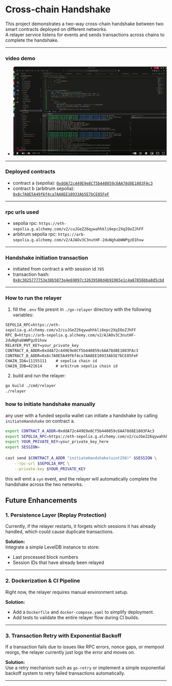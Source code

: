 
# Cross-chain Handshake 

This project demonstrates a two-way cross-chain handshake between two smart contracts deployed on different networks.  
A relayer service listens for events and sends transactions across chains to complete the handshake.



---

### video demo

- [![Watch the video](https://github.com/rose2221/Two-Way-Handshake/blob/main/two-way-handhskae-image.png)](https://youtu.be/gBrSXO2yGiU?si=LbUnRXXQL2A-7c4b)

---

### Deployed contracts

- contract a (sepolia): [`0xddA72c449E9e8Cf5b440859c6AA78d8E1803FAc3`](https://sepolia.etherscan.io/address/0xddA72c449E9e8Cf5b440859c6AA78d8E1803FAc3)
- contract b (arbitrum sepolia): [`0x8c7A0E5A49f6f4ca7AA8EE10933Ab5E7bCE85FeF`](https://sepolia.arbiscan.io/address/0x8c7A0E5A49f6f4ca7AA8EE10933Ab5E7bCE85FeF)

---

### rpc urls used

- sepolia rpc: `https://eth-sepolia.g.alchemy.com/v2/cuJGeZ26qywahhkli6epc2XqIOoZJhFF`
- arbitrum sepolia rpc: `https://arb-sepolia.g.alchemy.com/v2/AJAOv3C3nutHF-2duNghabWWPgzD1hxw`

---

### Handshake initiation transaction

- initiated from contract a with session id `785`
- transaction hash: [`0x8c3025777753e38b5073e4e69097c32639588d4b91965e1c4a87856bba8d5cbd`](https://sepolia.etherscan.io/tx/0x8c3025777753e38b5073e4e69097c32639588d4b91965e1c4a87856bba8d5cbd)

---



### How to run the relayer

1. fill the `.env` file presnt in `./go-relayer` directory with the following variables:

```env
SEPOLIA_RPC=https://eth-sepolia.g.alchemy.com/v2/cuJGeZ26qywahhkli6epc2XqIOoZJhFF
RPC_B=https://arb-sepolia.g.alchemy.com/v2/AJAOv3C3nutHF-2duNghabWWPgzD1hxw
RELAYER_PVT_KEY=your_private_key
CONTRACT_A_ADDR=0xddA72c449E9e8Cf5b440859c6AA78d8E1803FAc3
CONTRACT_B_ADDR=0x8c7A0E5A49f6f4ca7AA8EE10933Ab5E7bCE85FeF
CHAIN_IDA=11155111    # sepolia chain id
CHAIN_IDB=421614      # arbitrum sepolia chain id
```

2. build and run the relayer:

```bash
go build ./cmd/relayer
./relayer
```



### how to initiate handshake manually

any user with a funded sepolia wallet can initiate a handshake by calling `initiateHandshake` on contract a.


```bash
export CONTRACT_A_ADDR=0xddA72c449E9e8Cf5b440859c6AA78d8E1803FAc3
export SEPOLIA_RPC=https://eth-sepolia.g.alchemy.com/v2/cuJGeZ26qywahhkli6epc2XqIOoZJhFF
export YOUR_PRIVATE_KEY=your_private_key_here
export SESSION=

cast send $CONTRACT_A_ADDR "initiateHandshake(uint256)" $SESSION \
    --rpc-url $SEPOLIA_RPC \
    --private-key $YOUR_PRIVATE_KEY
```

this will emit a `syn` event, and the relayer will automatically complete the handshake across the two networks.


## Future Enhancements

### 1. Persistence Layer (Replay Protection)
Currently, if the relayer restarts, it forgets which sessions it has already handled, which could cause duplicate transactions.

**Solution:**  
Integrate a simple LevelDB instance to store:
- Last processed block numbers
- Session IDs that have already been relayed

---

### 2. Dockerization & CI Pipeline
Right now, the relayer requires manual environment setup.

**Solution:**  
- Add a `Dockerfile` and `docker-compose.yaml` to simplify deployment.
- Add tests to validate the entire relayer flow during CI builds.

---

### 3. Transaction Retry with Exponential Backoff
If a transaction fails due to issues like RPC errors, nonce gaps, or mempool reorgs, the relayer currently just logs the error and moves on.

**Solution:**  
Use a retry mechanism such as `go-retry` or implement a simple exponential backoff system to retry failed transactions automatically.

---
